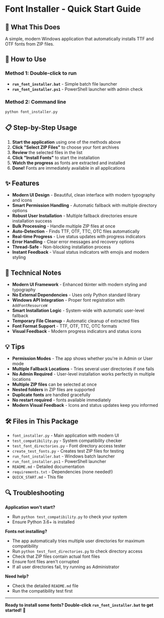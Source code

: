 # Font Installer - Quick Start Guide

## 🎯 What This Does
A simple, modern Windows application that automatically installs TTF and OTF fonts from ZIP files.

## 🚀 How to Use

### Method 1: Double-click to run
- **`run_font_installer.bat`** - Simple batch file launcher
- **`run_font_installer.ps1`** - PowerShell launcher with admin check

### Method 2: Command line
```bash
python font_installer.py
```

## 📋 Step-by-Step Usage

1. **Start the application** using one of the methods above
2. **Click "Select ZIP Files"** to choose your font archives
3. **Review** the selected files in the list
4. **Click "Install Fonts"** to start the installation
5. **Watch the progress** as fonts are extracted and installed
6. **Done!** Fonts are immediately available in all applications

## ✨ Features

- **Modern UI Design** - Beautiful, clean interface with modern typography and icons
- **Smart Permission Handling** - Automatic fallback with multiple directory options
- **Robust User Installation** - Multiple fallback directories ensure installation success
- **Bulk Processing** - Handle multiple ZIP files at once
- **Auto-Detection** - Finds TTF, OTF, TTC, OTC files automatically
- **Real-time Progress** - Live status updates with progress indicators
- **Error Handling** - Clear error messages and recovery options
- **Thread-Safe** - Non-blocking installation process
- **Instant Feedback** - Visual status indicators with emojis and modern styling

## 🔧 Technical Notes

- **Modern UI Framework** - Enhanced tkinter with modern styling and typography
- **No External Dependencies** - Uses only Python standard library
- **Windows API Integration** - Proper font registration with `AddFontResourceW`
- **Smart Installation Logic** - System-wide with automatic user-level fallback
- **Temporary File Cleanup** - Automatic cleanup of extracted files
- **Font Format Support** - TTF, OTF, TTC, OTC formats
- **Visual Feedback** - Modern progress indicators and status icons

## 💡 Tips

- **Permission Modes** - The app shows whether you're in Admin or User mode
- **Multiple Fallback Locations** - Tries several user directories if one fails
- **No Admin Required** - User-level installation works perfectly in multiple locations
- **Multiple ZIP files** can be selected at once
- **Nested folders** in ZIP files are supported
- **Duplicate fonts** are handled gracefully
- **No restart required** - fonts available immediately
- **Modern Visual Feedback** - Icons and status updates keep you informed

## 🛠️ Files in This Package

- `font_installer.py` - Main application with modern UI
- `test_compatibility.py` - System compatibility checker
- `test_font_directories.py` - Font directory access tester
- `create_test_fonts.py` - Creates test ZIP files for testing
- `run_font_installer.bat` - Windows batch launcher
- `run_font_installer.ps1` - PowerShell launcher
- `README.md` - Detailed documentation
- `requirements.txt` - Dependencies (none needed!)
- `QUICK_START.md` - This file

## 🔍 Troubleshooting

**Application won't start?**
- Run `python test_compatibility.py` to check your system
- Ensure Python 3.6+ is installed

**Fonts not installing?**
- The app automatically tries multiple user directories for maximum compatibility
- Run `python test_font_directories.py` to check directory access
- Check that ZIP files contain actual font files
- Ensure font files aren't corrupted
- If all user directories fail, try running as Administrator

**Need help?**
- Check the detailed `README.md` file
- Run the compatibility test first

---
**Ready to install some fonts? Double-click `run_font_installer.bat` to get started!** 🎨
